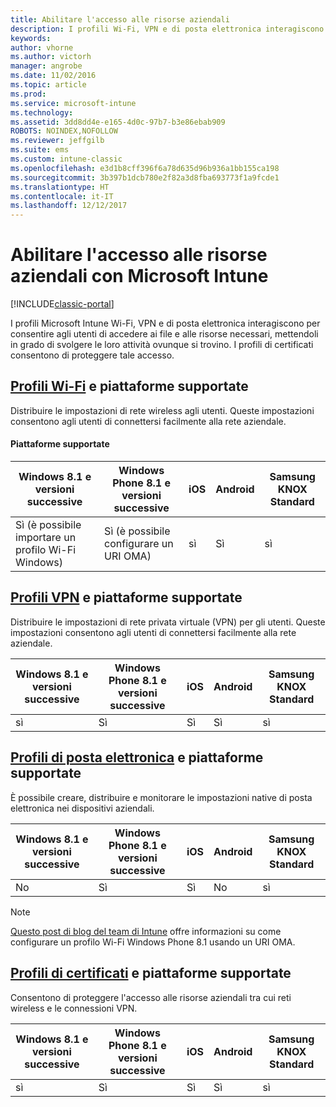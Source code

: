 ```yaml
---
title: Abilitare l'accesso alle risorse aziendali
description: I profili Wi-Fi, VPN e di posta elettronica interagiscono per consentire agli utenti di accedere ai file e alle risorse necessari.
keywords: 
author: vhorne
ms.author: victorh
manager: angrobe
ms.date: 11/02/2016
ms.topic: article
ms.prod: 
ms.service: microsoft-intune
ms.technology: 
ms.assetid: 3dd8dd4e-e165-4d0c-97b7-b3e86ebab909
ROBOTS: NOINDEX,NOFOLLOW
ms.reviewer: jeffgilb
ms.suite: ems
ms.custom: intune-classic
ms.openlocfilehash: e3d1b8cff396f6a78d635d96b936a1bb155ca198
ms.sourcegitcommit: 3b397b1dcb780e2f82a3d8fba693773f1a9fcde1
ms.translationtype: HT
ms.contentlocale: it-IT
ms.lasthandoff: 12/12/2017
---
```

# <a name="enable-access-to-company-resources-with-microsoft-intune"></a>Abilitare l'accesso alle risorse aziendali con Microsoft Intune

[!INCLUDE[classic-portal](../includes/classic-portal.md)]

I profili Microsoft Intune Wi-Fi, VPN e di posta elettronica interagiscono per consentire agli utenti di accedere ai file e alle risorse necessari, mettendoli in grado di svolgere le loro attività ovunque si trovino. I profili di certificati consentono di proteggere tale accesso.

## <a name="wi-fi-profileswi-fi-connections-in-microsoft-intunemd-and-supported-platforms"></a>[Profili Wi-Fi](wi-fi-connections-in-microsoft-intune.md) e piattaforme supportate

Distribuire le impostazioni di rete wireless agli utenti. Queste impostazioni consentono agli utenti di connettersi facilmente alla rete aziendale.
#### <a name="supported-platforms"></a>Piattaforme supportate

|Windows 8.1 e versioni successive|Windows Phone 8.1 e versioni successive|iOS|Android|Samsung KNOX Standard|
|---------------------|---------------------------|---|-------|------------|
|Sì (è possibile importare un profilo Wi-Fi Windows)|Sì (è possibile configurare un URI OMA) |sì|Sì|sì|

## <a name="vpn-profilesvpn-connections-in-microsoft-intunemd-and-supported-platforms"></a>[Profili VPN](vpn-connections-in-microsoft-intune.md) e piattaforme supportate
Distribuire le impostazioni di rete privata virtuale (VPN) per gli utenti. Queste impostazioni consentono agli utenti di connettersi facilmente alla rete aziendale.

|Windows 8.1 e versioni successive|Windows Phone 8.1 e versioni successive|iOS|Android|Samsung KNOX Standard|
|---------------------|---------------------------|---|-------|------------|
|sì|Sì|Sì|Sì|sì|

## <a name="email-profilesconfigure-access-to-corporate-email-using-email-profiles-with-microsoft-intunemd-and-supported-platforms"></a>[Profili di posta elettronica](configure-access-to-corporate-email-using-email-profiles-with-microsoft-intune.md) e piattaforme supportate
È possibile creare, distribuire e monitorare le impostazioni native di posta elettronica nei dispositivi aziendali.

|Windows 8.1 e versioni successive|Windows Phone 8.1 e versioni successive|iOS|Android|Samsung KNOX Standard|
|---------------------|---------------------------|---|-------|------------|
|No|Sì|Sì|No|sì|
> [!NOTE]
> [Questo post di blog del team di Intune](https://blogs.technet.microsoft.com/enterprisemobility/2015/02/19/using-oma-uri-to-create-custom-wi-fi-profiles-for-windows-phone-8-1/) offre informazioni su come configurare un profilo Wi-Fi Windows Phone 8.1 usando un URI OMA.

## <a name="certificate-profilessecure-resource-access-with-certificate-profilesmd-and-supported-platforms"></a>[Profili di certificati](secure-resource-access-with-certificate-profiles.md) e piattaforme supportate
Consentono di proteggere l'accesso alle risorse aziendali tra cui reti wireless e le connessioni VPN.

|Windows 8.1 e versioni successive|Windows Phone 8.1 e versioni successive|iOS|Android|Samsung KNOX Standard|
|---------------------|---------------------------|---|-------|------------|
|sì|Sì|Sì|Sì|sì|
